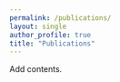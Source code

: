 ```yaml
---
permalink: /publications/
layout: single
author_profile: true
title: "Publications"
---
```


Add contents.
